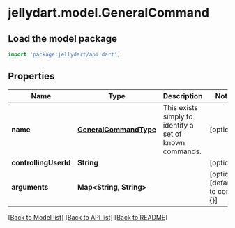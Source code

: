 # jellydart.model.GeneralCommand

## Load the model package
```dart
import 'package:jellydart/api.dart';
```

## Properties
Name | Type | Description | Notes
------------ | ------------- | ------------- | -------------
**name** | [**GeneralCommandType**](GeneralCommandType.md) | This exists simply to identify a set of known commands. | [optional] 
**controllingUserId** | **String** |  | [optional] 
**arguments** | **Map<String, String>** |  | [optional] [default to const {}]

[[Back to Model list]](../README.md#documentation-for-models) [[Back to API list]](../README.md#documentation-for-api-endpoints) [[Back to README]](../README.md)



